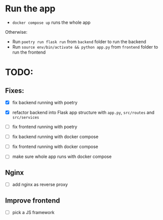 # Run the app

- `docker compose up` runs the whole app

Otherwise:
- Run `poetry run flask run` from `backend` folder to run the backend
- Run `source env/bin/activate && python app.py` from `frontend` folder to run the frontend

# TODO:

## Fixes:

- [x] fix backend running with poetry
- [x] refactor backend into Flask app structure with `app.py`, `src/routes` and `src/services`

- [ ] fix frontend running with poetry
- [ ] fix backend running with docker compose
- [ ] fix frontend running with docker compose
- [ ] make sure whole app runs with docker compose

## Nginx


- [ ] add nginx as reverse proxy

## Improve frontend
- [ ] pick a JS framework
